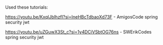 Used these tutorials:

https://youtu.be/KxqlJblhzfI?si=IneHBcTdbaoXd73F - AmigosCode spring security jwt

https://youtu.be/uZGuwX3St_c?si=1y4DCiVSbtOG76ns - SWErikCodes spring security jwt

